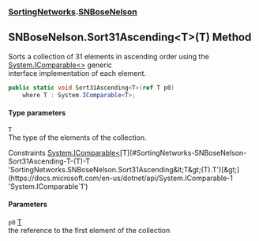 ### [SortingNetworks](./SortingNetworks.md 'SortingNetworks').[SNBoseNelson](./SortingNetworks-SNBoseNelson.md 'SortingNetworks.SNBoseNelson')
## SNBoseNelson.Sort31Ascending&lt;T&gt;(T) Method
Sorts a collection of 31 elements in ascending order using the [System.IComparable&lt;&gt;](https://docs.microsoft.com/en-us/dotnet/api/System.IComparable-1 'System.IComparable`1') generic  
interface implementation of each element.  
```csharp
public static void Sort31Ascending<T>(ref T p0)
    where T : System.IComparable<T>;
```
#### Type parameters
<a name='SortingNetworks-SNBoseNelson-Sort31Ascending-T-(T)-T'></a>
`T`  
The type of the elements of the collection.  

Constraints [System.IComparable&lt;](https://docs.microsoft.com/en-us/dotnet/api/System.IComparable-1 'System.IComparable`1')[T](#SortingNetworks-SNBoseNelson-Sort31Ascending-T-(T)-T 'SortingNetworks.SNBoseNelson.Sort31Ascending&lt;T&gt;(T).T')[&gt;](https://docs.microsoft.com/en-us/dotnet/api/System.IComparable-1 'System.IComparable`1')  
  
#### Parameters
<a name='SortingNetworks-SNBoseNelson-Sort31Ascending-T-(T)-p0'></a>
`p0` [T](#SortingNetworks-SNBoseNelson-Sort31Ascending-T-(T)-T 'SortingNetworks.SNBoseNelson.Sort31Ascending&lt;T&gt;(T).T')  
the reference to the first element of the collection  
  
